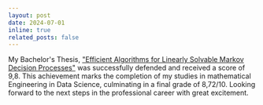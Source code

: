 ```yaml
---
layout: post
date: 2024-07-01
inline: true
related_posts: false
---
```


My Bachelor's Thesis, ["Efficient Algorithms for Linearly Solvable Markov Decision Processes"](https://davidperezcarrasco.github.io/projects/lmdps/) was successfully defended and received a score of 9,8. This achievement marks the completion of my studies in mathematical Engineering in Data Science, culminating in a final grade of 8,72/10. Looking forward to the next steps in the professional career with great excitement.
